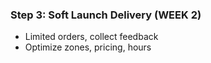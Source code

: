 ### Step 3: Soft Launch Delivery (WEEK 2)
- Limited orders, collect feedback
- Optimize zones, pricing, hours

